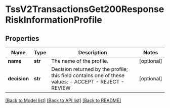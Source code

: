 # TssV2TransactionsGet200ResponseRiskInformationProfile

## Properties
Name | Type | Description | Notes
------------ | ------------- | ------------- | -------------
**name** | **str** | The name of the profile.  | [optional] 
**decision** | **str** | Decision returned by the profile; this field contains one of these values: - ACCEPT - REJECT - REVIEW  | [optional] 

[[Back to Model list]](../README.md#documentation-for-models) [[Back to API list]](../README.md#documentation-for-api-endpoints) [[Back to README]](../README.md)


